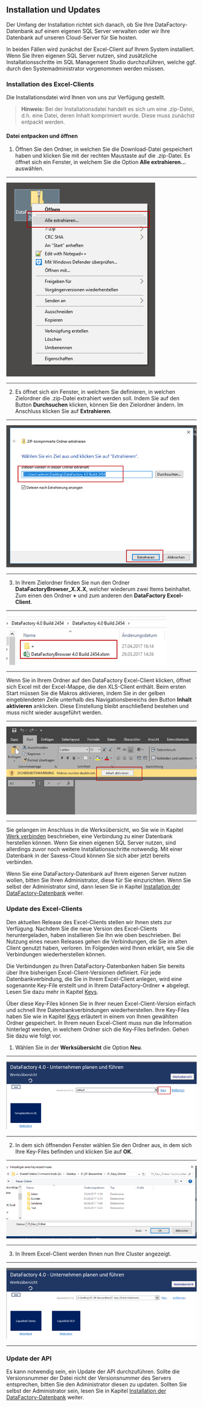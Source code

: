 ## Installation und Updates

Der Umfang der Installation richtet sich danach, ob Sie Ihre DataFactory-Datenbank auf einem eigenen SQL Server verwalten oder wir Ihre Datenbank auf unseren Cloud-Server für Sie hosten. 

In beiden Fällen wird zunächst der Excel-Client auf Ihrem System installiert. Wenn Sie Ihren eigenen SQL Server nutzen, sind zusätzliche Installationsschritte im SQL Management Studio durchzuführen, welche ggf. durch den Systemadministrator vorgenommen werden müssen.

### Installation des Excel-Clients

Die Installationsdatei wird Ihnen von uns zur Verfügung gestellt.

> **Hinweis:** Bei der Installationsdatei handelt es sich um eine .zip-Datei, d.h. eine Datei, deren Inhalt komprimiert wurde. Diese muss zunächst entpackt werden.

#### Datei entpacken und öffnen

1) Öffnen Sie den Ordner, in welchen Sie die Download-Datei gespeichert haben und klicken Sie mit der rechten Maustaste auf die .zip-Datei. Es öffnet sich ein Fenster, in welchem Sie die Option **Alle extrahieren...** auswählen.

---
![](/Pictures/Excel-Client/Installation/installation_6.png)

---

2) Es öffnet sich ein Fenster, in welchem Sie definieren, in welchen Zielordner die .zip-Datei extrahiert werden soll. Indem Sie auf den Button **Durchsuchen** klicken, können Sie den Zielordner ändern. Im Anschluss klicken Sie auf **Extrahieren**.

---
![](/Pictures/Excel-Client/Installation/installation_7.png)

---

3) In Ihrem Zielordner finden Sie nun den Ordner **DataFactoryBrowser_X.X.X**, welcher wiederum zwei Items beinhaltet. Zum einen den Ordner **+** und zum anderen den **DataFactory Excel-Client**. 

---
![](/Pictures/Excel-Client/Installation/installation_8.png)

---

Wenn Sie in Ihrem Ordner auf den DataFactory Excel-Client klicken, öffnet sich Excel mit der Excel-Mappe, die den XLS-Client enthält. Beim ersten Start müssen Sie die Makros aktivieren, indem Sie in der gelben eingeblendeten Zeile unterhalb des Navigationsbereichs den Button **Inhalt aktivieren** anklicken. Diese Einstellung bleibt anschließend bestehen und muss nicht wieder ausgeführt werden.

---
![](/Pictures/Excel-Client/Installation/installation_9.png)

---

Sie gelangen im Anschluss in die Werksübersicht, wo Sie wie in Kapitel [Werk verbinden](werk/werk-verbinden.md) beschrieben, eine Verbindung zu einer Datenbank herstellen können. Wenn Sie einen eigenen SQL Server nutzen, sind allerdings zuvor noch weitere Installationsschritte notwendig. Mit einer Datenbank in der Saxess-Cloud können Sie sich aber jetzt bereits verbinden.

Wenn Sie eine DataFactory-Datenbank auf Ihrem eigenen Server nutzen wollen, bitten Sie Ihren Administrator, diese für Sie einzurichten. Wenn Sie selbst der Administrator sind, dann lesen Sie in Kapitel [Installation der DataFactory-Datenbank](../installation-der-datafactory-datenbank.md) weiter.

### Update des Excel-Clients

Den aktuellen Release des Excel-Clients stellen wir Ihnen stets zur Verfügung. Nachdem Sie die neue Version des Excel-Clients heruntergeladen, haben installieren Sie Ihn wie oben beschrieben. Bei Nutzung eines neuen Releases gehen die Verbindungen, die Sie im alten Client genutzt haben, verloren. Im Folgenden wird Ihnen erklärt, wie Sie die Verbindungen wiederherstellen können.

Die Verbindungen zu Ihren DataFactory-Datenbanken haben Sie bereits über Ihre bisherigen Excel-Client-Versionen definiert. Für jede Datenbankverbindung, die Sie in Ihrem Excel-Client anlegen, wird eine sogenannte Key-File erstellt und in Ihrem DataFactory-Ordner **+** abgelegt. Lesen Sie dazu mehr in Kapitel [Keys](werk/keys.md).

Über diese Key-Files können Sie in Ihrer neuen Excel-Client-Version einfach und schnell Ihre Datenbankverbindungen  wiederherstellen. Ihre Key-Files haben Sie wie in Kapitel [Keys](werk/keys.md) erläutert in einem von Ihnen gewählten Ordner gespeichert. In Ihrem neuen Excel-Client muss nun die Information hinterlegt werden, in welchem Ordner  sich die Key-Files befinden. Gehen Sie dazu wie folgt vor.

1) Wählen Sie in der **Werksübersicht** die Option **Neu**.

---
![](/Pictures/Excel-Client/Updates/updates_1.png)

---

2) In dem sich öffnenden Fenster wählen Sie den Ordner aus, in dem sich Ihre Key-Files befinden und klicken Sie auf **OK**.

---
![](/Pictures/Excel-Client/Updates/updates_2.png)

---

3) In Ihrem Excel-Client werden Ihnen nun Ihre Cluster angezeigt.

---
![](/Pictures/Excel-Client/Updates/updates_3.png)

---

### Update der API

Es kann notwendig sein, ein Update der API durchzuführen. Sollte die Versionsnummer der Datei nicht der Versionsnummer des Servers entsprechen, bitten Sie den Administrator diesen zu updaten. Sollten Sie selbst der Administrator sein, lesen Sie in Kapitel [Installation der DataFactory-Datenbank](../installation-der-datafactory-datenbank.md) weiter.
